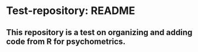 # Test-repository: README

## This repository is a test on organizing and adding code from R for psychometrics.
